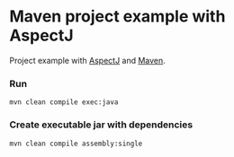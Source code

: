 Maven project example with AspectJ
=====================

Project example with [AspectJ](https://eclipse.org/aspectj/) and [Maven](http://maven.apache.org).

### Run ###
```
mvn clean compile exec:java
```

### Create executable jar with dependencies ###
```
mvn clean compile assembly:single
```
